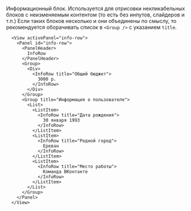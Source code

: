 Информационный блок. Используется для отрисовки некликабельных блоков с неизменяемым контентом (то есть без инпутов, слайдеров и т.п.)
Если таких блоков несколько и они объединены по смыслу, то рекомендуется оборачивать список в `<Group />` с указанием `title`.

```
  <View activePanel="info-row">
    <Panel id="info-row">
      <PanelHeader>
        InfoRow
      </PanelHeader>
      <Group>
        <Div>
          <InfoRow title="Общий бюджет">
            3000 р.
          </InfoRow>
        </Div>
      </Group>
      <Group title="Информация о пользователе">
        <List>
          <ListItem>
            <InfoRow title="Дата рождения">
              30 января 1993
            </InfoRow>
          </ListItem>
          <ListItem>
            <InfoRow title="Родной город">
              Ереван
            </InfoRow>
          </ListItem>
          <ListItem>
            <InfoRow title="Место работы">
              Команда ВКонтакте
            </InfoRow>
          </ListItem>
        </List>
      </Group>  
    </Panel>
  </View>
```

